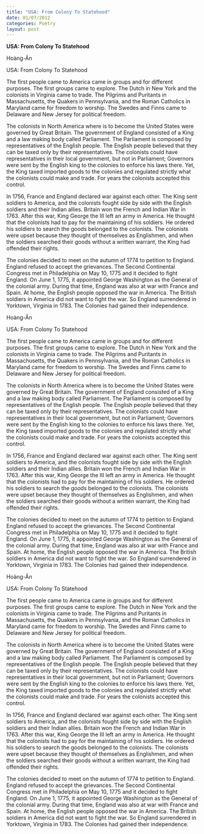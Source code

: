 ```yaml
---
title: "USA: From Colony To Statehood"
date: 01/07/2012
categories: Poetry
layout: post
---
```


**USA: From Colony To Statehood**

Hoàng-Ân

USA: From Colony To Statehood


   The first people came to America came in groups and for different purposes. The first groups came to explore. The Dutch in New York and the colonists in Virginia came to trade. The Pilgrims and Puritants in Massachusetts, the Quakers in Pennsylvania, and the Roman Catholics in Maryland came for freedom to worship. The Swedes and Finns came to Delaware and New Jersey for political freedom.

   The colonists in North America where is to become the United States were governed by Great Britain. The government of England consisted of a King and a law making body called Parliament. The Parliament is composed by representatives of the English people. The English people believed that they can be taxed o­nly by their representatives. The colonists could have representatives in their local government, but not in Parliament; Governors were sent by the English king to the colonies to enforce his laws there. Yet, the King taxed imported goods to the colonies and regulated strictly what the colonists could make and trade. For years the colonists accepted this control.

   In 1756, France and England declared war against each other. The King sent soldiers to America, and the colonists fought side by side with the English soldiers and their Indian allies. Britain won the French and Indian War in 1763. After this war, King George the III left an army in America. He thought that the colonists had to pay for the maintaining of his soldiers. He ordered his soldiers to search the goods belonged to the colonists. The colonists were upset because they thought of themselves as Englishmen, and when the soldiers searched their goods without a written warrant, the King had offended their rights.

   The colonies decided to meet o­n the autumn of 1774 to petition to England. England refused to accept the grievances. The Second Continental Congress met in Philadelphia o­n May 10, 1775 and it decided to fight England. O­n June 1, 1775, it appointed George Washington as the General of the colonial army. During that time, England was also at war with France and Spain. At home, the English people opposed the war in America. The British soldiers in America did not want to fight the war. So England surrendered in Yorktown, Virginia in 1783. The Colonies had gained their independence.

Hoàng-Ân

USA: From Colony To Statehood


   The first people came to America came in groups and for different purposes. The first groups came to explore. The Dutch in New York and the colonists in Virginia came to trade. The Pilgrims and Puritants in Massachusetts, the Quakers in Pennsylvania, and the Roman Catholics in Maryland came for freedom to worship. The Swedes and Finns came to Delaware and New Jersey for political freedom.

   The colonists in North America where is to become the United States were governed by Great Britain. The government of England consisted of a King and a law making body called Parliament. The Parliament is composed by representatives of the English people. The English people believed that they can be taxed o­nly by their representatives. The colonists could have representatives in their local government, but not in Parliament; Governors were sent by the English king to the colonies to enforce his laws there. Yet, the King taxed imported goods to the colonies and regulated strictly what the colonists could make and trade. For years the colonists accepted this control.

   In 1756, France and England declared war against each other. The King sent soldiers to America, and the colonists fought side by side with the English soldiers and their Indian allies. Britain won the French and Indian War in 1763. After this war, King George the III left an army in America. He thought that the colonists had to pay for the maintaining of his soldiers. He ordered his soldiers to search the goods belonged to the colonists. The colonists were upset because they thought of themselves as Englishmen, and when the soldiers searched their goods without a written warrant, the King had offended their rights.

   The colonies decided to meet o­n the autumn of 1774 to petition to England. England refused to accept the grievances. The Second Continental Congress met in Philadelphia o­n May 10, 1775 and it decided to fight England. O­n June 1, 1775, it appointed George Washington as the General of the colonial army. During that time, England was also at war with France and Spain. At home, the English people opposed the war in America. The British soldiers in America did not want to fight the war. So England surrendered in Yorktown, Virginia in 1783. The Colonies had gained their independence.

Hoàng-Ân

USA: From Colony To Statehood


   The first people came to America came in groups and for different purposes. The first groups came to explore. The Dutch in New York and the colonists in Virginia came to trade. The Pilgrims and Puritants in Massachusetts, the Quakers in Pennsylvania, and the Roman Catholics in Maryland came for freedom to worship. The Swedes and Finns came to Delaware and New Jersey for political freedom.

   The colonists in North America where is to become the United States were governed by Great Britain. The government of England consisted of a King and a law making body called Parliament. The Parliament is composed by representatives of the English people. The English people believed that they can be taxed o­nly by their representatives. The colonists could have representatives in their local government, but not in Parliament; Governors were sent by the English king to the colonies to enforce his laws there. Yet, the King taxed imported goods to the colonies and regulated strictly what the colonists could make and trade. For years the colonists accepted this control.

   In 1756, France and England declared war against each other. The King sent soldiers to America, and the colonists fought side by side with the English soldiers and their Indian allies. Britain won the French and Indian War in 1763. After this war, King George the III left an army in America. He thought that the colonists had to pay for the maintaining of his soldiers. He ordered his soldiers to search the goods belonged to the colonists. The colonists were upset because they thought of themselves as Englishmen, and when the soldiers searched their goods without a written warrant, the King had offended their rights.

   The colonies decided to meet o­n the autumn of 1774 to petition to England. England refused to accept the grievances. The Second Continental Congress met in Philadelphia o­n May 10, 1775 and it decided to fight England. O­n June 1, 1775, it appointed George Washington as the General of the colonial army. During that time, England was also at war with France and Spain. At home, the English people opposed the war in America. The British soldiers in America did not want to fight the war. So England surrendered in Yorktown, Virginia in 1783. The Colonies had gained their independence.
